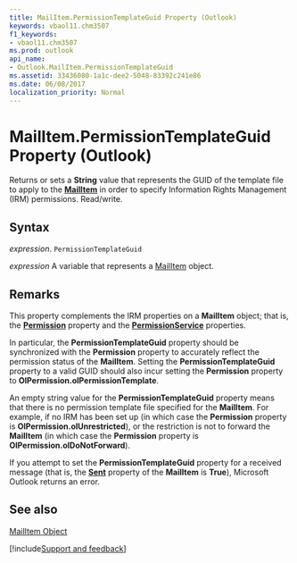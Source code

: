 ```yaml
---
title: MailItem.PermissionTemplateGuid Property (Outlook)
keywords: vbaol11.chm3507
f1_keywords:
- vbaol11.chm3507
ms.prod: outlook
api_name:
- Outlook.MailItem.PermissionTemplateGuid
ms.assetid: 33436080-1a1c-dee2-5048-83392c241e86
ms.date: 06/08/2017
localization_priority: Normal
---
```



# MailItem.PermissionTemplateGuid Property (Outlook)

Returns or sets a  **String** value that represents the GUID of the template file to apply to the **[MailItem](Outlook.MailItem.md)** in order to specify Information Rights Management (IRM) permissions. Read/write.


## Syntax

_expression_. `PermissionTemplateGuid`

_expression_ A variable that represents a [MailItem](./Outlook.MailItem.md) object.


## Remarks

This property complements the IRM properties on a  **MailItem** object; that is, the **[Permission](Outlook.MailItem.Permission.md)** property and the **[PermissionService](Outlook.MailItem.PermissionService.md)** properties.

In particular, the  **PermissionTemplateGuid** property should be synchronized with the **Permission** property to accurately reflect the permission status of the **MailItem**. Setting the **PermissionTemplateGuid** property to a valid GUID should also incur setting the **Permission** property to **OlPermission.olPermissionTemplate**.

An empty string value for the  **PermissionTemplateGuid** property means that there is no permission template file specified for the **MailItem**. For example, if no IRM has been set up (in which case the **Permission** property is **OlPermission.olUnrestricted**), or the restriction is not to forward the **MailItem** (in which case the **Permission** property is **OlPermission.olDoNotForward**).

If you attempt to set the  **PermissionTemplateGuid** property for a received message (that is, the **[Sent](Outlook.MailItem.Sent.md)** property of the **MailItem** is **True**), Microsoft Outlook returns an error.


## See also


[MailItem Object](Outlook.MailItem.md)

[!include[Support and feedback](~/includes/feedback-boilerplate.md)]